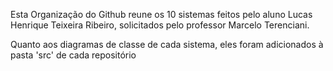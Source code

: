 Esta Organização do Github 
reune os 10 sistemas feitos
pelo aluno Lucas Henrique Teixeira
Ribeiro, solicitados pelo professor
Marcelo Terenciani.

Quanto aos diagramas de classe de cada
sistema, eles foram adicionados
à pasta 'src' de cada repositório